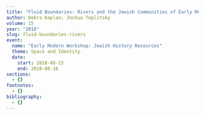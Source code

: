 ```yaml
---
title: "Fluid Boundaries: Rivers and the Jewish Communities of Early Modern Ashkenaz"
author: Debra Kaplan; Joshua Teplitsky
volume: 15
year: "2018"
slug: fluid-boundaries-rivers
event:
  name: "Early Modern Workshop: Jewish History Resources"
  theme: Space and Identity
  date:
    start: 2018-08-15
    end: 2018-08-16
sections:
  - {}
footnotes:
  - {}
bibliography:
  - {}
---
```

